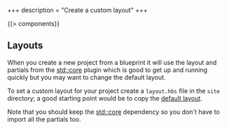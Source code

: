 +++
description = "Create a custom layout"
+++

{{> components}}

## Layouts

When you create a new project from a blueprint it will use the layout and partials from the [std::core][] plugin which is good to get up and running quickly but you may want to change the default layout.

To set a custom layout for your project create a `layout.hbs` file in the `site` directory; a good starting point would be to copy the [default layout][].

Note that you should keep the [std::core][] dependency so you don't have to import all the partials too.

[std::core]: https://github.com/uwe-app/plugins/tree/master/std/core
[default layout]: https://github.com/uwe-app/plugins/blob/master/std/core/layouts/main.hbs
